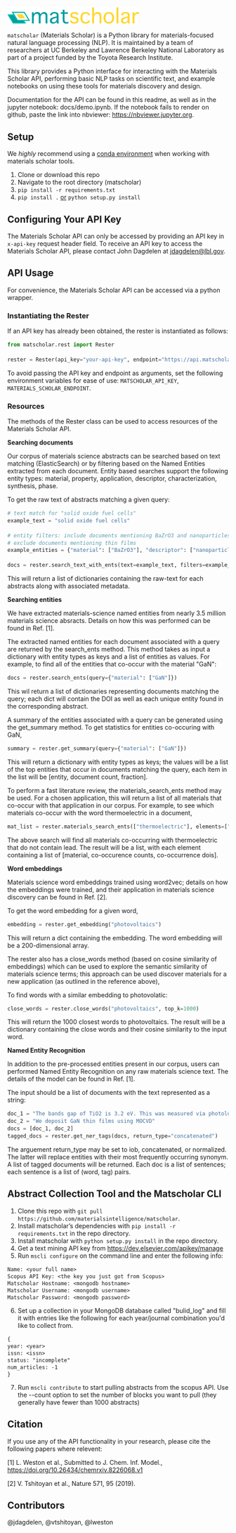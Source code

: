 <img src="docs/matscholar_logo.png" alt="matscholar logo" width="300px">

`matscholar` (Materials Scholar) is a Python library for materials-focused natural language 
processing (NLP). It is maintained by a team of researchers at UC Berkeley and Lawrence Berkeley 
National Laboratory as part of a project funded by the Toyota Research Institute.

This library provides a Python interface for interacting with the Materials Scholar API, performing
basic NLP tasks on scientific text, and example notebooks on using these tools for materials 
discovery and design.

Documentation for the API can be found in this readme, as well as in the jupyter notebook: docs/demo.ipynb. If
the notebook fails to render on github, paste the link into nbviewer: https://nbviewer.jupyter.org.

## Setup

We *highly* recommend using a [conda environment](https://conda.io/docs/user-guide/tasks/manage-environments.html) 
when working with materials scholar tools.

1. Clone or download this repo
2. Navigate to the root directory (matscholar)
3. `pip install -r requirements.txt`
4. `pip install .` [or](https://stackoverflow.com/questions/15724093/difference-between-python-setup-py-install-and-pip-install) 
`python setup.py install`


## Configuring Your API Key
The Materials Scholar API can only be accessed by providing an API key in `x-api-key` request header field. 
To receive an API key to access the Materials Scholar API, please contact John Dagdelen at jdagdelen@lbl.gov.

## API Usage

For convenience, the Materials Scholar API can be accessed via a python wrapper.

### Instantiating the Rester

If an API key has already been obtained, the rester is instantiated as follows:

```python
from matscholar.rest import Rester

rester = Rester(api_key="your-api-key", endpoint="https://api.matscholar.com")
```

To avoid passing the API key and endpoint as arguments, set the following environment variables 
for ease of use: `MATSCHOLAR_API_KEY`, `MATERIALS_SCHOLAR_ENDPOINT`.

### Resources

The methods of the Rester class can be used to access resources of the Materials Scholar API.

**Searching documents**

Our corpus of materials science abstracts can be searched based on text matching 
(ElasticSearch) or by filtering based on the Named Entities extracted from each document. 
Entity based searches support the following entity types: material, property, application, 
descriptor, characterization, synthesis, phase.

To get the raw text of abstracts matching a given query:

```python
# text match for "solid oxide fuel cells"
example_text = "solid oxide fuel cells"

# entity filters: include documents mentioning BaZrO3 and nanoparticles; 
# exclude documents mentioning thin films
example_entities = {"material": ["BaZrO3"], "descriptor": ["nanoparticle", "-thin film"]}

docs = rester.search_text_with_ents(text=example_text, filters=example_entities)
```

This will return a list of dictionaries containing the raw-text for each abstracts along with 
associated metadata.

**Searching entities**

We have extracted materials-science named entities from nearly 3.5 million materials science
absracts. Details on how this was performed can be found in Ref. [1].

The extracted named entities for each document associated with a query are returned by the 
search_ents method. This method takes as input a dictionary with entity types as keys and a list of entities
 as values. For example, to find all of the entities that co-occur with the material
"GaN":

```python
docs = rester.search_ents(query={"material": ["GaN"]})
```

This wil return a list of dictionaries representing documents matching the query; each dict will contain 
the DOI as well as each unique entity found in the corresponding abstract.

A summary of the entities associated with a query can be generated using the get_summary method. To get 
statistics for entities co-occuring with GaN,

```python
summary = rester.get_summary(query={"material": ["GaN"]})
```
 This will return a dictionary with entity types as keys; the values will be a list of the top entities
 that occur in documents matching the query, each item in the list will be [entity, document count, fraction].
 
To perform a fast literature review, the materials_search_ents method may be used. For a chosen application, 
this will return a list of all materials that co-occur with that application in our corpus. For example,
to see which materials co-occur with the word thermoelectric in a document,

```python
mat_list = rester.materials_search_ents(["thermoelectric"], elements=["-Pb"], cutoff=None)
```

The above search will find all materials co-occurring with thermoelectric that do not contain lead. 
The result will be a list, with each element containing a list of [material, co-occurence counts, co-occurrence dois].
 
**Word embeddings**

Materials science word embeddings trained using word2vec; details on how the embeddings were trained,
and their application in materials science discovery can be found in Ref. [2].

To get the word embedding for a given word,
```python
embedding = rester.get_embedding("photovoltaics")
```

This will return a dict containing the embedding. The word embedding will be a 200-dimensional array.

The rester also has a close_words method (based on cosine similarity of embeddings) which can be used to 
explore the semantic similarity of materials science terms; this approach can be used discover materials
for a new application (as outlined in the reference above), 

To find words with a similar embedding to photovolatic:

```python
close_words = rester.close_words("photovoltaics", top_k=1000)
```

This will return the 1000 closest words to photovoltaics. The result will be a dictionary containing 
the close words and their cosine similarity to the input word. 

**Named Entity Recognition**

In addition to the pre-processed entities present in our corpus, users can performed Named Entity 
Recognition on any raw materials science text. The details of the model can be found in Ref. [1].

The input should be a list of documents with the text represented as a string:

```python
doc_1 = "The bands gap of TiO2 is 3.2 eV. This was measured via photoluminescence"
doc_2 = "We deposit GaN thin films using MOCVD"
docs = [doc_1, doc_2] 
tagged_docs = rester.get_ner_tags(docs, return_type="concatenated")
```

The arguement return_type may be set to iob, concatenated, or normalized. The latter will replace
entities with their most frequently occurring synonym. A  list of tagged documents will be returned.
Each doc is a list of sentences; each sentence is a list of (word, tag) pairs.

## Abstract Collection Tool and the Matscholar CLI

1. Clone this repo with `git pull https://github.com/materialsintelligence/matscholar`.
2. Install matscholar’s dependencies with `pip install -r requirements.txt` in the repo directory.
3. Install matscholar with `python setup.py install` in the repo directory.
4. Get a text mining API key from https://dev.elsevier.com/apikey/manage
5. Run `mscli configure` on the command line and enter the following info:
``` 
Name: <your full name>
Scopus API Key: <the key you just got from Scopus>
Matscholar Hostname: <mongodb hostname> 
Matscholar Username: <mongodb username>
Matscholar Password: <mongodb password> 
```
6. Set up a collection in your MongoDB database called "bulid_log" and fill it with entries like the following for each year/journal combination you'd like to collect from. 
```
{
year: <year>
issn: <issn>
status: "incomplete"
num_articles: -1
}
```
7. Run `mscli contribute` to start pulling abstracts from the scopus API. Use the --count option to set the number of blocks you want to pull (they generally have fewer than 1000 abstracts)
## Citation

If you use any of the API functionality in your research, please cite the following papers
where relevent:

[1] L. Weston et al., Submitted to J. Chem. Inf. Model., https://doi.org/10.26434/chemrxiv.8226068.v1

[2] V. Tshitoyan et al., Nature 571, 95 (2019).


## Contributors
@jdagdelen, @vtshitoyan, @lweston
